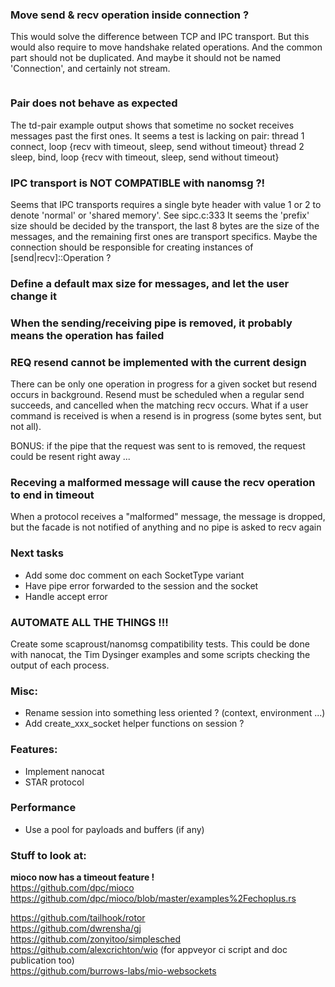 ### Move send & recv operation inside connection ?
This would solve the difference between TCP and IPC transport.
But this would also require to move handshake related operations.
And the common part should not be duplicated.
And maybe it should not be named 'Connection', and certainly not stream.
```rust

```

### Pair does not behave as expected
The td-pair example output shows that sometime no socket receives messages past the first ones.
It seems a test is lacking on pair: 
thread 1 connect, loop {recv with timeout, sleep, send without timeout}
thread 2 sleep, bind, loop {recv with timeout, sleep, send without timeout}

### IPC transport is NOT COMPATIBLE with nanomsg ?!
Seems that IPC transports requires a single byte header with value 1 or 2 to denote 'normal' or 'shared memory'. See sipc.c:333
It seems the 'prefix' size should be decided by the transport, the last 8 bytes are the size of the messages, and the remaining first ones are transport specifics.
Maybe the connection should be responsible for creating instances of [send|recv]::Operation ?

### Define a default max size for messages, and let the user change it

### When the sending/receiving pipe is removed, it probably means the operation has failed

### REQ resend cannot be implemented with the current design
There can be only one operation in progress for a given socket but resend occurs in background.
Resend must be scheduled when a regular send succeeds, and cancelled when the matching recv occurs.
What if a user command is received is when a resend is in progress (some bytes sent, but not all).

BONUS: if the pipe that the request was sent to is removed, the request could be resent right away ...

### Receving a malformed message will cause the recv operation to end in timeout
When a protocol receives a "malformed" message, the message is dropped, but the facade is not notified of anything and no pipe is asked to recv again

### Next tasks
- Add some doc comment on each SocketType variant
- Have pipe error forwarded to the session and the socket
- Handle accept error

### AUTOMATE ALL THE THINGS !!!
Create some scaproust/nanomsg compatibility tests.
This could be done with nanocat, the Tim Dysinger examples and some scripts checking the output of each process.

### Misc:
- Rename session into something less oriented ? (context, environment ...)
- Add create_xxx_socket helper functions on session ?

### Features:
- Implement nanocat
- STAR protocol

### Performance
- Use a pool for payloads and buffers (if any)

### Stuff to look at:
**mioco now has a timeout feature !**  
https://github.com/dpc/mioco  
https://github.com/dpc/mioco/blob/master/examples%2Fechoplus.rs  

https://github.com/tailhook/rotor  
https://github.com/dwrensha/gj  
https://github.com/zonyitoo/simplesched  
https://github.com/alexcrichton/wio (for appveyor ci script and doc publication too)  
https://github.com/burrows-labs/mio-websockets  
